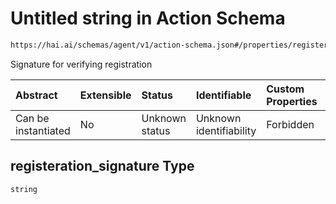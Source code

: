# Untitled string in Action Schema

```txt
https://hai.ai/schemas/agent/v1/action-schema.json#/properties/registeration_signature
```

Signature for verifying registration

| Abstract            | Extensible | Status         | Identifiable            | Custom Properties | Additional Properties | Access Restrictions | Defined In                                                                                |
| :------------------ | :--------- | :------------- | :---------------------- | :---------------- | :-------------------- | :------------------ | :---------------------------------------------------------------------------------------- |
| Can be instantiated | No         | Unknown status | Unknown identifiability | Forbidden         | Allowed               | none                | [action.schema.json\*](../../schemas/action/v1/action.schema.json "open original schema") |

## registeration\_signature Type

`string`
